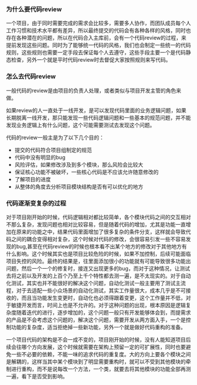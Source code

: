 ### 为什么要代码review
一个项目，由于同时需要完成的需求会比较多，需要多人协作，而团队成员每个人工作习惯和技术水平都有差异，所以最终提交的代码会有各种各样的风格，同时也存在各种潜在的问题，所以在代码合入主库前，会有一个代码review的过程，来提前发现这些问题。同时为了能够统一代码的风格，我们也会制定一些统一的代码规则，这些规则也需要一定手段去保证每个人去遵守，这些手段主要一个是代码静态检查，另外一个就是平时代码review时去督促大家按照规则来写代码。

### 怎么去代码review
一般代码的review是由项目的负责人处理，或者类似与项目开发主管的角色来做。

如果review的人一直处于一线开发，是可以发现代码里面的业务逻辑问题，如果长期脱离一线开发，那只能发现一些代码逻辑问题和一些基本的规范问题，并不能发现业务逻辑上有什么问题，这个可能需要测试去发现这个问题。

代码的review一般主是为了以下几个目的：
+ 提交的代码符合项目组制定的规范
+ 代码中没有明显的bug
+ 风险评估，如果修改涉及到多个模块，那么风险会比较大
+ 保证核心功能不被破坏，一些核心代码是不应该允许随意修改的
+ 了解项目的进度
+ 从整体的角度去分析项目模块结构是否有可以优化的地方

### 代码逐渐变复杂的过程
对于项目刚开始的时候，代码逻辑相对都比较简单，各个模块代码之间的交互相对不那么复杂，发现问题也相对比较容易，但是随着代码的增加，尤其是功能一直增加在原来的功能之中，结果代码里面增加了很多复杂的条件分支，这样就会导致代码之间的耦合变得相对复杂，这个时候对代码的修改，会很容易引发一些不容易发现的bug,甚至在代码review的时候也根本看不出某个地方的修改对于其他地方有什么影响。这个时候其实也是项目比较危险的时候，如果不加控制，后续可能面临项目失控的风险。最终的结果是，往里面添加很小的功能就有可能导致很多功能出问题，然后一个一个的修复时，接连又出现更多的bug，而对于这种情况，让测试去将之前以及开发的上百个乃至上千个特性都去测一遍，是不太现实的。对于自动化测试，其实也并不能很好的解决这个问题，自动化测试一般主要用了测试主流程，对于去适配一些小众场景的自动化测试，其实工作量很大，成本几乎是不可接收的，而且当功能发生变更时，自动化也必须得跟着变更，这个工作量并不低，对于敏捷开发而言，时间上也是不允许的。对于这种问题的出现，根本原因是逻辑复杂度随着迭代的进行，逐步增加的，这个问题一般只有开发能够体会到，而提需求的产品是不会考虑这个问题的，解决这个问题，需要开发从两方面入手，一个是控制功能的复杂度，适当拒绝掉一些新功能，另外一个就是做好代码重构的准备。

一个项目代码的架构是不会一成不变的，项目刚开始的时候，没有人能知道项目后续会往哪个方向发展，这个时候就需要在架构上预留一定的可扩展性，同时也要避免一些不必要的依赖，不能一味的追求代码的重复度。大的方向上要各个模块之间是解耦的，这样当其中某个模块到了明显需要重构时，就可以不受到其他模块的牵制进行重构，而不是说每改一个方法，一个类，就要去将其他模块的功能全部再测一遍，看下是否受到影响。